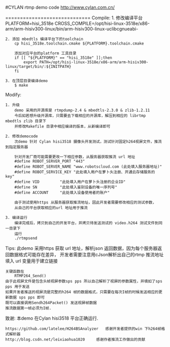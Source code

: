 
#CYLAN rtmp demo code
http://www.cylan.com.cn/

=============================
Compile:
	1. 修改编译平台
		PLATFORM=hisi_3518e
		CROSS_COMPILE=/opt/hisi-linux-3518e/x86-arm/arm-hisiv300-linux/bin/arm-hisiv300-linux-uclibcgnueabi-
		
	2. 添加 mbedtls 编译平台下的toolchain
		cp hisi_3518e.toolchain.cmake ${PLATFORM}.toolchain.cmake
		
		添加对应平台的platform 工具目录
		if [[ "${PLATFORM}" == "hisi_3518e" ]];then
			export PATH=/opt/hisi-linux-3518e/x86-arm/arm-hisiv300-linux/target/bin/:${INITPATH}
		fi
		
	3. 在顶层目录编译demo 
		$ make

		
Modify:

	1. 升级
		demo 采用的开源库是 rtmpdump-2.4 & mbedtls-2.3.0 & zlib-1.2.11
		今后如若想升级开源库，只需要去下载相应的开源库，解压到相应的 librtmp   mbedtls zlib 目录下
		并修改Makefile 目录中相应编译的版本，从新编译即可
		
	2. 修改democode
		次demo 针对 Cylan hisi3518 摄像头开发测试，测试针对固定h264视屏文件，推流到指定服务器
		
		针对开发厂商可能需要更改一下相应参数，从服务器获取推流 url 地址
		#define ROBOT_SERVER_PORT "443"
		#define ROBOT_SERVER_NAME "www.robotscloud.com (此处填入服务器地址)"
		#define ROBOT_SERVICE_KEY "此处填入用户在萝卜头注册、开通云存储服务的 key"
		#define VID         "此处填入用户在萝卜头注册的企业ID"
		#define SN          "此处填入鉴别设备的唯一序列号"
		#define ACCOUNT     "此处填入设备使用者的账户"
		
		由于测试使用https 从服务器获取推流地址，因此开发者需要修改相应的测试参数，
		从自己的平台获取相应的url 地址用于推流
	
	3. 编译运行
		编译完成后，拷贝到自己的开发平台，并拷贝待发送测试的 video.h264 测试文件到同一目录下
		运行
		./rtmpsend

Tips:
	此demo 采用https 获取 url 地址，解析json 返回数据，因为每个服务器返回数据格式可能存在差异，
	开发者需要注意用cJson解析出自己的rtmp 推流地址填入 url 变量用于建立链接
	
	关键函数在
		RTMP264_Send()
	由于此视屏文件是包含头帧视屏参数sps pps 所以自己解析了视屏的参数属性，并填如了sps pps 用于发送
	如果开发者推送的视屏流是完整的h264 帧的数据格式，只需要在每次I帧的时候发送相应的更新数据 sps pps 即可
	既可以直接调用Sendh264Packet() 发送视屏帧数据
	推流数据第一帧必须为I帧.
	
		

致谢:
	本demo 在Cylan hisi3518 平台正确运行.
	
	https://github.com/latelee/H264BSAnalyzer	感谢开发者提供的win 下h264帧格式解析器
	http://blog.csdn.net/leixiaohua1020		感谢作者推流工作做出的贡献




